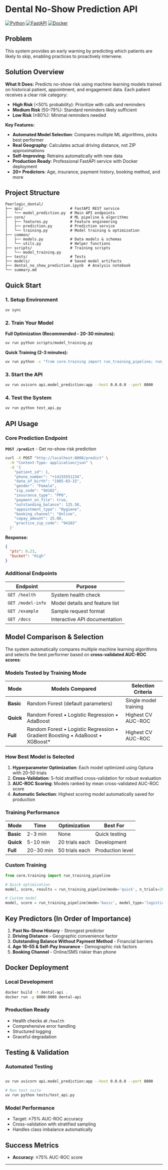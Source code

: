 # Dental No-Show Prediction API

[![Python](https://img.shields.io/badge/Python-3.8+-blue.svg)](https://www.python.org/)
[![FastAPI](https://img.shields.io/badge/FastAPI-Latest-green.svg)](https://fastapi.tiangolo.com/)
[![Docker](https://img.shields.io/badge/Docker-Ready-blue.svg)](https://www.docker.com/)

## Problem

This system provides an early warning by predicting which patients are likely to skip, enabling practices to proactively intervene.

## Solution Overview

**What It Does:**
Predicts no-show risk using machine learning models trained on historical patient, appointment, and engagement data. Each patient receives a clear risk category:

- **High Risk** (<50% probability): Prioritize with calls and reminders
- **Medium Risk** (50–79%): Standard reminders likely sufficient
- **Low Risk** (≥80%): Minimal reminders needed

**Key Features:**

- **Automated Model Selection**: Compares multiple ML algorithms, picks best performer
- **Real Geography**: Calculates actual driving distance, not ZIP approximations
- **Self-Improving**: Retrains automatically with new data
- **Production Ready**: Professional FastAPI service with Docker deployment
- **20+ Predictors**: Age, insurance, payment history, booking method, and more

## Project Structure

```
Peerlogic_dental/
├── api/                     # FastAPI REST service
│   └── model_prediction.py  # Main API endpoints
├── core/                    # ML pipeline & algorithms
│   ├── features.py          # Feature engineering
│   ├── prediction.py        # Prediction service
│   └── training.py          # Model training & optimization
├── common/
│   ├── models.py            # Data models & schemas
│   └── utils.py             # Helper functions
├── scripts/                 # Training scripts
│   └── model_training.py
├── tests/                   # Tests
├── models/                  # Saved model artifacts
├── dental_no_show_prediction.ipynb  # Analysis notebook
└── summary.md
```

## Quick Start

### 1. Setup Environment

```bash
uv sync
```

### 2. Train Your Model

**Full Optimization (Recommended - 20-30 minutes):**

```bash
uv run python scripts/model_training.py
```

**Quick Training (2-3 minutes):**

```bash
uv run python -c "from core.training import run_training_pipeline; run_training_pipeline(mode='basic')"
```

### 3. Start the API

```bash
uv run uvicorn api.model_prediction:app --host 0.0.0.0 --port 8000
```

### 4. Test the System

```bash
uv run python test_api.py
```

## API Usage

### Core Prediction Endpoint

**`POST /predict`** - Get no-show risk prediction

```bash
curl -X POST "http://localhost:8000/predict" \
  -H "Content-Type: application/json" \
  -d '{
    "patient_id": 1,
    "phone_number": "+14155551234",
    "date_of_birth": "1985-03-15",
    "gender": "Female",
    "zip_code": "94102",
    "insurance_type": "PPO",
    "payment_on_file": true,
    "outstanding_balance": 125.50,
    "appointment_type": "Hygiene",
    "booking_channel": "Online",
    "copay_amount": 25.00,
    "practice_zip_code": "94102"
  }'
```

**Response:**

```json
{
  "pts": 0.23,
  "bucket": "High"
}
```

### Additional Endpoints

| Endpoint          | Purpose                        |
| ----------------- | ------------------------------ |
| `GET /health`     | System health check            |
| `GET /model-info` | Model details and feature list |
| `GET /example`    | Sample request format          |
| `GET /docs`       | Interactive API documentation  |

## Model Comparison & Selection

The system automatically compares multiple machine learning algorithms and selects the best performer based on **cross-validated AUC-ROC scores**:

### Models Tested by Training Mode

| Mode      | Models Compared                                                                | Selection Criteria    |
| --------- | ------------------------------------------------------------------------------ | --------------------- |
| **Basic** | Random Forest (default parameters)                                             | Single model training |
| **Quick** | Random Forest • Logistic Regression • AdaBoost                                 | Highest CV AUC-ROC    |
| **Full**  | Random Forest • Logistic Regression • Gradient Boosting • AdaBoost • XGBoost\* | Highest CV AUC-ROC    |

### How Best Model is Selected

1. **Hyperparameter Optimization**: Each model optimized using Optuna with 20-50 trials
2. **Cross-Validation**: 5-fold stratified cross-validation for robust evaluation
3. **AUC-ROC Scoring**: Models ranked by mean cross-validated AUC-ROC score
4. **Automatic Selection**: Highest scoring model automatically saved for production

### Training Performance

| Mode      | Time      | Optimization   | Best For         |
| --------- | --------- | -------------- | ---------------- |
| **Basic** | 2-3 min   | None           | Quick testing    |
| **Quick** | 5-10 min  | 20 trials each | Development      |
| **Full**  | 20-30 min | 50 trials each | Production level |

### Custom Training

```python
from core.training import run_training_pipeline

# Quick optimization
model, score, results = run_training_pipeline(mode='quick', n_trials=20)

# Custom model
model, score = run_training_pipeline(mode='basic', model_type='logistic_regression')
```

## Key Predictors (In Order of Importance)

1. **Past No-Show History** - Strongest predictor
2. **Driving Distance** - Geographic convenience factor
3. **Outstanding Balance Without Payment Method** - Financial barriers
4. **Age 16–55 & Self-Pay Insurance** - Demographic risk factors
5. **Booking Channel** - Online/SMS riskier than phone

## Docker Deployment

### Local Development

```bash
docker build -t dental-api .
docker run -p 8000:8000 dental-api
```

### Production Ready

- Health checks at `/health`
- Comprehensive error handling
- Structured logging
- Graceful degradation

## Testing & Validation

### Automated Testing

```bash

uv run uvicorn api.model_prediction:app --host 0.0.0.0 --port 8000

# Run test suite
uv run python tests/test_api.py
```

### Model Performance

- Target: ≥75% AUC-ROC accuracy
- Cross-validation with stratified sampling
- Handles class imbalance automatically

## Success Metrics

- **Accuracy**: ≥75% AUC-ROC score

---
